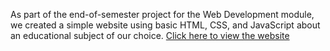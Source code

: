 As part of the end-of-semester project for the Web Development module, we created a simple website using basic HTML, CSS, and JavaScript about an educational subject of our choice.
[Click here to view the website](https://abdidriss.github.io/Algebra_/)
